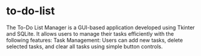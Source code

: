 # to-do-list
The To-Do List Manager is a GUI-based application developed using Tkinter and SQLite. It allows users to manage their tasks efficiently with the following features:  Task Management: Users can add new tasks, delete selected tasks, and clear all tasks using simple button controls. 
